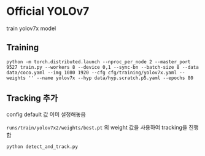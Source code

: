# Official YOLOv7
train yolov7x model

## Training

``` shell
python -m torch.distributed.launch --nproc_per_node 2 --master_port 9527 train.py --workers 8 --device 0,1 --sync-bn --batch-size 8 --data data/coco.yaml --img 1080 1920 --cfg cfg/training/yolov7x.yaml --weights '' --name yolov7x --hyp data/hyp.scratch.p5.yaml --epochs 80
```



## Tracking 추가
config default 값 이미 설정해놓음

`runs/train/yolov7x2/weights/best.pt` 의 weight 값을 사용하여 tracking을 진행함

``` shell
python detect_and_track.py
```